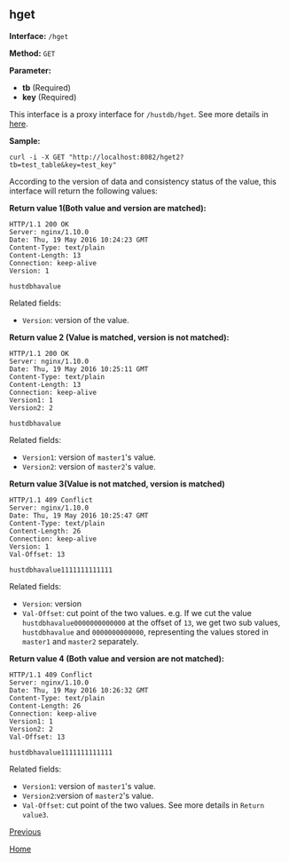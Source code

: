 ## hget ##

**Interface:** `/hget`

**Method:** `GET`

**Parameter:** 

*  **tb** (Required)  
*  **key** (Required)  

This interface is a proxy interface for `/hustdb/hget`. See more details in [here](../hustdb/hustdb/hget.md).  

**Sample:**

    curl -i -X GET "http://localhost:8082/hget2?tb=test_table&key=test_key"

According to the version of data and consistency status of the value, this interface will return the following values: 

**Return value 1(Both value and version are matched):**

    HTTP/1.1 200 OK
    Server: nginx/1.10.0
    Date: Thu, 19 May 2016 10:24:23 GMT
    Content-Type: text/plain
    Content-Length: 13
    Connection: keep-alive
    Version: 1
    
    hustdbhavalue

Related fields: 
  
* `Version`: version of the value.

**Return value 2 (Value is matched, version is not matched):**

    HTTP/1.1 200 OK
    Server: nginx/1.10.0
    Date: Thu, 19 May 2016 10:25:11 GMT
    Content-Type: text/plain
    Content-Length: 13
    Connection: keep-alive
    Version1: 1
    Version2: 2
    
    hustdbhavalue

Related fields: 

* `Version1`: version of `master1`'s value.
* `Version2`: version of `master2`'s value.

**Return value 3(Value is not matched, version is matched)**

    HTTP/1.1 409 Conflict
    Server: nginx/1.10.0
    Date: Thu, 19 May 2016 10:25:47 GMT
    Content-Type: text/plain
    Content-Length: 26
    Connection: keep-alive
    Version: 1
    Val-Offset: 13
    
    hustdbhavalue1111111111111

Related fields: 

* `Version`: version
* `Val-Offset`: cut point of the two values. e.g. If we cut the value `hustdbhavalue0000000000000` at the offset of `13`, we get two sub values, `hustdbhavalue` and `0000000000000`, representing the values stored in `master1` and `master2` separately.

**Return value 4 (Both value and version are not matched):**

    HTTP/1.1 409 Conflict
    Server: nginx/1.10.0
    Date: Thu, 19 May 2016 10:26:32 GMT
    Content-Type: text/plain
    Content-Length: 26
    Connection: keep-alive
    Version1: 1
    Version2: 2
    Val-Offset: 13
    
    hustdbhavalue1111111111111

Related fields: 

* `Version1`: version of `master1`'s value.
* `Version2`:version of `master2`'s value.
* `Val-Offset`: cut point of the two values. See more details in `Return value3`.

[Previous](../ha.md)

[Home](../../index.md)